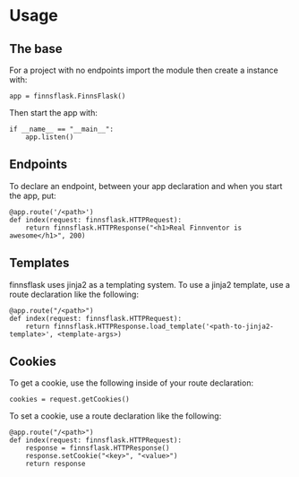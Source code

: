 # Usage

## The base

For a project with no endpoints import the module then create a instance with:

```
app = finnsflask.FinnsFlask()
```

Then start the app with:

```
if __name__ == "__main__":
    app.listen()
```

## Endpoints

To declare an endpoint, between your app declaration and when you start the app, put:

```
@app.route('/<path>')
def index(request: finnsflask.HTTPRequest):
    return finnsflask.HTTPResponse("<h1>Real Finnventor is awesome</h1>", 200)
```

## Templates

finnsflask uses jinja2 as a templating system. To use a jinja2 template, use a route declaration like the following:

```
@app.route("/<path>")
def index(request: finnsflask.HTTPRequest):
    return finnsflask.HTTPResponse.load_template('<path-to-jinja2-template>', <template-args>)
```

## Cookies

To get a cookie, use the following inside of your route declaration:

```
cookies = request.getCookies()
```

To set a cookie, use a route declaration like the following:

```
@app.route("/<path>")
def index(request: finnsflask.HTTPRequest):
    response = finnsflask.HTTPResponse()
    response.setCookie("<key>", "<value>")
    return response
```
